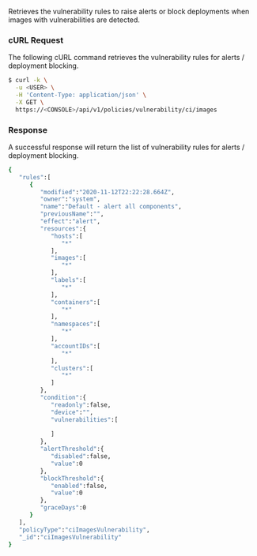 Retrieves the vulnerability rules to raise alerts or block deployments when images with vulnerabilities are detected.

### cURL Request

The following cURL command retrieves the vulnerability rules for alerts / deployment blocking.

```bash
$ curl -k \
  -u <USER> \
  -H 'Content-Type: application/json' \
  -X GET \
  https://<CONSOLE>/api/v1/policies/vulnerability/ci/images
```

### Response

A successful response will return the list of vulnerability rules for alerts / deployment blocking.

```bash
{
   "rules":[
      {
         "modified":"2020-11-12T22:22:28.664Z",
         "owner":"system",
         "name":"Default - alert all components",
         "previousName":"",
         "effect":"alert",
         "resources":{
            "hosts":[
               "*"
            ],
            "images":[
               "*"
            ],
            "labels":[
               "*"
            ],
            "containers":[
               "*"
            ],
            "namespaces":[
               "*"
            ],
            "accountIDs":[
               "*"
            ],
            "clusters":[
               "*"
            ]
         },
         "condition":{
            "readonly":false,
            "device":"",
            "vulnerabilities":[
               
            ]
         },
         "alertThreshold":{
            "disabled":false,
            "value":0
         },
         "blockThreshold":{
            "enabled":false,
            "value":0
         },
         "graceDays":0
      }
   ],
   "policyType":"ciImagesVulnerability",
   "_id":"ciImagesVulnerability"
}
```